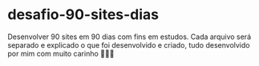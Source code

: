 # desafio-90-sites-dias
Desenvolver 90 sites em 90 dias com fins em estudos. Cada arquivo será separado e explicado o que foi desenvolvido e criado, tudo desenvolvido por mim com muito carinho 💜💜💜
